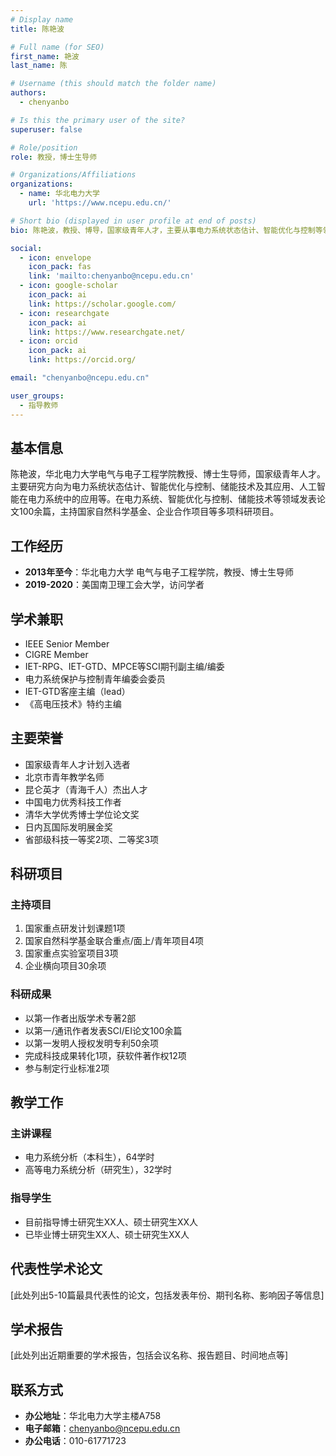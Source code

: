 ```yaml
---
# Display name
title: 陈艳波

# Full name (for SEO)
first_name: 艳波
last_name: 陈

# Username (this should match the folder name)
authors:
  - chenyanbo

# Is this the primary user of the site?
superuser: false

# Role/position
role: 教授，博士生导师

# Organizations/Affiliations
organizations:
  - name: 华北电力大学
    url: 'https://www.ncepu.edu.cn/'

# Short bio (displayed in user profile at end of posts)
bio: 陈艳波，教授、博导，国家级青年人才，主要从事电力系统状态估计、智能优化与控制等领域研究。

social:
  - icon: envelope
    icon_pack: fas
    link: 'mailto:chenyanbo@ncepu.edu.cn'
  - icon: google-scholar
    icon_pack: ai
    link: https://scholar.google.com/
  - icon: researchgate
    icon_pack: ai
    link: https://www.researchgate.net/
  - icon: orcid
    icon_pack: ai
    link: https://orcid.org/

email: "chenyanbo@ncepu.edu.cn"

user_groups:
  - 指导教师
---
```


## 基本信息

陈艳波，华北电力大学电气与电子工程学院教授、博士生导师，国家级青年人才。主要研究方向为电力系统状态估计、智能优化与控制、储能技术及其应用、人工智能在电力系统中的应用等。在电力系统、智能优化与控制、储能技术等领域发表论文100余篇，主持国家自然科学基金、企业合作项目等多项科研项目。

## 工作经历

- **2013年至今**：华北电力大学 电气与电子工程学院，教授、博士生导师
- **2019-2020**：美国南卫理工会大学，访问学者

## 学术兼职

- IEEE Senior Member
- CIGRE Member
- IET-RPG、IET-GTD、MPCE等SCI期刊副主编/编委
- 电力系统保护与控制青年编委会委员
- IET-GTD客座主编（lead）
- 《高电压技术》特约主编

## 主要荣誉

- 国家级青年人才计划入选者
- 北京市青年教学名师
- 昆仑英才（青海千人）杰出人才
- 中国电力优秀科技工作者
- 清华大学优秀博士学位论文奖
- 日内瓦国际发明展金奖
- 省部级科技一等奖2项、二等奖3项

## 科研项目

### 主持项目
1. 国家重点研发计划课题1项
2. 国家自然科学基金联合重点/面上/青年项目4项
3. 国家重点实验室项目3项
4. 企业横向项目30余项

### 科研成果
- 以第一作者出版学术专著2部
- 以第一/通讯作者发表SCI/EI论文100余篇
- 以第一发明人授权发明专利50余项
- 完成科技成果转化1项，获软件著作权12项
- 参与制定行业标准2项

## 教学工作

### 主讲课程
- 电力系统分析（本科生），64学时
- 高等电力系统分析（研究生），32学时

### 指导学生
- 目前指导博士研究生XX人、硕士研究生XX人
- 已毕业博士研究生XX人、硕士研究生XX人

## 代表性学术论文

[此处列出5-10篇最具代表性的论文，包括发表年份、期刊名称、影响因子等信息]

## 学术报告

[此处列出近期重要的学术报告，包括会议名称、报告题目、时间地点等]

## 联系方式

- **办公地址**：华北电力大学主楼A758
- **电子邮箱**：chenyanbo@ncepu.edu.cn
- **办公电话**：010-61771723